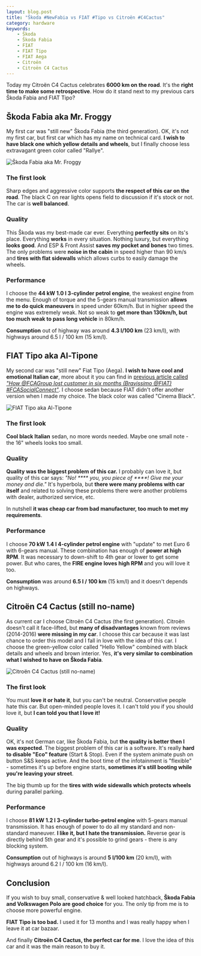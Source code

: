 ```yaml
---
layout: blog.post
title: "Škoda #NewFabia vs FIAT #Tipo vs Citroën #C4Cactus"
category: hardware
keywords:
    - Škoda
    - Škoda Fabia
    - FIAT
    - FIAT Tipo
    - FIAT Aega
    - Citroën
    - Citroën C4 Cactus
---
```


Today my Citroën C4 Cactus celebrates **6000 km on the road**.
It's the **right time to make some retrospective**.
How do it stand next to my previous cars Škoda Fabia and FIAT Tipo?



## Škoda Fabia aka Mr. Froggy

My first car was "still new" Škoda Fabia (the third generation).
OK, it's not my first car, but first car which has my name on technical card.
**I wish to have black one which yellow details and wheels**, but I finally choose less extravagant green color called "Rallye".

![Škoda Fabia aka Mr. Froggy](/notes/data/skoda-new-fabia-vs-fiat-tipo-vs-citroen-c4-cactus/skoda-fabia-iii.jpg)

### The first look

Sharp edges and aggressive color supports **the respect of this car on the road**.
The black C on rear lights opens field to discussion if it's stock or not.
The car is **well balanced**.

### Quality

This Škoda was my best-made car ever.
Everything **perfectly sits** on its's place.
Everything **works** in every situation.
Nothing luxury, but everything **looks good**.
And ESP & Front Assist **saves my pocket and bones** two times.
The only problems were **noise in the cabin** in speed higher than 90 km/s and **tires with flat sidewalls** which allows curbs to easily damage the wheels.

### Performance

I choose the **44 kW 1.0 l 3-cylinder petrol engine**, the weakest engine from the menu.
Enough of torque and the 5-gears manual transmission **allows me to do quick maneuvers** in speed under 60km/h.
But in higher speed the engine was extremely weak.
Not so weak to **get more than 130km/h, but too much weak to pass long vehicle** in 80km/h.

**Consumption** out of highway was around **4.3 l/100 km** (23 km/l), with highways around 6.5 l / 100 km (15 km/l).



## FIAT Tipo aka Al-Tipone

My second car was "still new" Fiat Tipo (Aega).
**I wish to have cool and emotional Italian car**, more about it you can find in [previous article called *"How @FCAGroup lost customer in six months (Bravissimo @FIAT) #FCASocialConnect"*](/notes/2017/12/03/how-fca-group-lost-customer-in-six-months-bravissimo-fiat.html).
I choose sedan because FIAT didn't offer another version when I made my choice.
The black color was called "Cinema Black".

![FIAT Tipo aka Al-Tipone](/notes/data/skoda-new-fabia-vs-fiat-tipo-vs-citroen-c4-cactus/fiat-tipo-aega.jpg)

### The first look

**Cool black Italian** sedan, no more words needed.
Maybe one small note - the 16" wheels looks too small.

### Quality

**Quality was the biggest problem of this car.**
I probably can love it, but quality of this car says: *"No! \*\*\*\* you, you piece of \*\*\*\*! Give me your money and die."*
It's hyperbola, but **there were many problems with car itself** and related to solving these problems there were another problems with dealer, authorized service, etc.

In nutshell **it was cheap car from bad manufacturer, too much to met my requirements**.

### Performance

I choose **70 kW 1.4 l 4-cylinder petrol engine** with "update" to met Euro 6 with 6-gears manual.
These combination has enough of **power at high RPM**.
It was necessary to down-shift to 4th gear or lower to get some power.
But who cares, the **FIRE engine loves high RPM** and you will love it too.

**Consumption** was around **6.5 l / 100 km** (15 km/l) and it doesn't depends on highways.



## Citroën C4 Cactus (still no-name)

As current car I choose Citroën C4 Cactus (the first generation).
Citroën doesn't call it face-lifted, but **many of disadvantages** known from reviews (2014-2016) **were missing in my car**.
I choose this car because it was last chance to order this model and I fall in love with the idea of this car.
I choose the green-yellow color called "Hello Yellow" combined with black details and wheels and brown interior.
Yes, **it's very similar to combination what I wished to have on Škoda Fabia**.

![Citroën C4 Cactus (still no-name)](/notes/data/skoda-new-fabia-vs-fiat-tipo-vs-citroen-c4-cactus/citroen-c4-cactus.jpg)

### The first look

You must **love it or hate it**, but you can't be neutral.
Conservative people hate this car.
But open-minded people loves it.
I can't told you if you should love it, but **I can told you that I love it!**

### Quality

OK, it's not German car, like Škoda Fabia, but **the quality is better then I was expected**.
The biggest problem of this car is a software.
It's really **hard to disable "Eco" feature** (Start & Stop).
Even if the system animate push on button S&S keeps active.
And the boot time of the infotainment is "flexible" - sometimes it's up before engine starts, **sometimes it's still booting while you're leaving your street**.

The big thumb up for the **tires with wide sidewalls which protects wheels** during parallel parking.

### Performance

I choose **81 kW 1.2 l 3-cylinder turbo-petrol engine** with 5-gears manual transmission.
It has enough of power to do all my standard and non-standard maneuver.
**I like it, but I hate the transmission.**
Reverse gear is directly behind 5th gear and it's possible to grind gears - there is any blocking system.

**Consumption** out of highways is around **5 l/100 km** (20 km/l), with highways around 6.2 l / 100 km (16 km/l).



## Conclusion

If you wish to buy small, conservative & well looked hatchback, **Škoda Fabia and Volkswagen Polo are good choice** for you.
The only tip from me is to choose more powerful engine.

**FIAT Tipo is too bad.**
I used it for 13 months and I was really happy when I leave it at car bazaar.

And finally **Citroën C4 Cactus, the perfect car for me**.
I love the idea of this car and it was the main reason to buy it.
